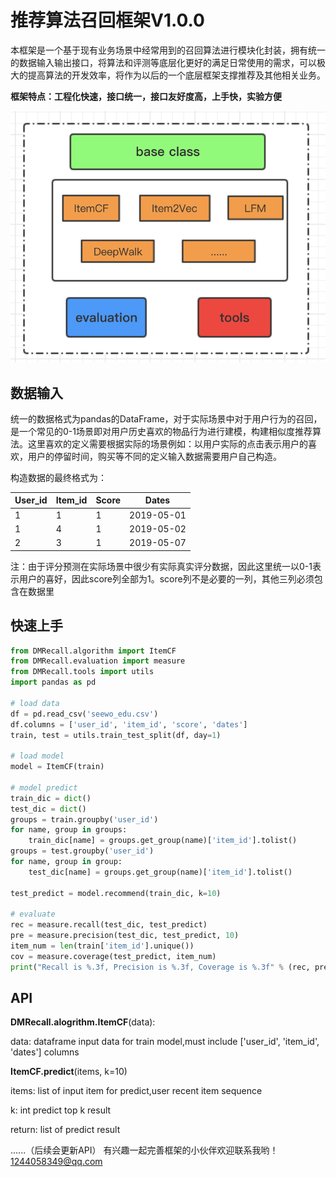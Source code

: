 # 推荐算法召回框架V1.0.0
本框架是一个基于现有业务场景中经常用到的召回算法进行模块化封装，拥有统一的数据输入输出接口，将算法和评测等底层化更好的满足日常使用的需求，可以极大的提高算法的开发效率，将作为以后的一个底层框架支撑推荐及其他相关业务。

**框架特点：工程化快速，接口统一，接口友好度高，上手快，实验方便**

![image-20190910093424709](./image-20190910093424709.png)



## 数据输入

统一的数据格式为pandas的DataFrame，对于实际场景中对于用户行为的召回，是一个常见的0-1场景即对用户历史喜欢的物品行为进行建模，构建相似度推荐算法。这里喜欢的定义需要根据实际的场景例如：以用户实际的点击表示用户的喜欢，用户的停留时间，购买等不同的定义输入数据需要用户自己构造。

构造数据的最终格式为：

| User_id | Item_id | Score | Dates      |
| ------- | ------- | ----- | ---------- |
| 1       | 1       | 1     | 2019-05-01 |
| 1       | 4       | 1     | 2019-05-02 |
| 2       | 3       | 1     | 2019-05-07 |

注：由于评分预测在实际场景中很少有实际真实评分数据，因此这里统一以0-1表示用户的喜好，因此score列全部为1。score列不是必要的一列，其他三列必须包含在数据里




## 快速上手
```python
from DMRecall.algorithm import ItemCF
from DMRecall.evaluation import measure
from DMRecall.tools import utils
import pandas as pd

# load data
df = pd.read_csv('seewo_edu.csv')
df.columns = ['user_id', 'item_id', 'score', 'dates']
train, test = utils.train_test_split(df, day=1)

# load model
model = ItemCF(train)

# model predict
train_dic = dict()
test_dic = dict()
groups = train.groupby('user_id')
for name, group in groups:
    train_dic[name] = groups.get_group(name)['item_id'].tolist()
groups = test.groupby('user_id')
for name, group in group:
    test_dic[name] = groups.get_group(name)['item_id'].tolist()

test_predict = model.recommend(train_dic, k=10)

# evaluate
rec = measure.recall(test_dic, test_predict)
pre = measure.precision(test_dic, test_predict, 10)
item_num = len(train['item_id'].unique())
cov = measure.coverage(test_predict, item_num)
print("Recall is %.3f, Precision is %.3f, Coverage is %.3f" % (rec, pre, cov))

```

## API

**DMRecall.alogrithm.ItemCF**(data):

data: dataframe input data for train model,must include ['user_id', 'item_id', 'dates'] columns

**ItemCF.predict**(items, k=10)

items: list of input item for predict,user recent item sequence

k: int predict top k result

return: list of predict result

......（后续会更新API）
有兴趣一起完善框架的小伙伴欢迎联系我哟！1244058349@qq.com
